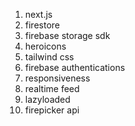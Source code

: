 <!-- Technology we are covering today -->


1. next.js
2. firestore
3. firebase storage sdk
4. heroicons
5. tailwind css
6. firebase authentications
7. responsiveness
8. realtime feed
9. lazyloaded
10. firepicker api